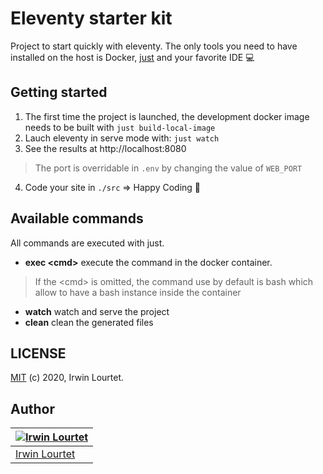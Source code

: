 # Eleventy starter kit

Project to start quickly with eleventy. The only tools you need to have installed
on the host is Docker, [just](https://github.com/casey/just) and your favorite IDE :computer:

## Getting started

1. The first time the project is launched, the development docker image needs to be built with `just build-local-image`
2. Lauch eleventy in serve mode with: `just watch`
3. See the results at http://localhost:8080
> The port is overridable in `.env` by changing the value of `WEB_PORT`
4. Code your site in `./src` => Happy Coding :tada:

## Available commands

All commands are executed with just.

* **exec \<cmd\>** execute the command in the docker container.
> If the \<cmd\> is omitted, the command use by
default is bash which allow to have a bash instance inside the container
* **watch** watch and serve the project
* **clean** clean the generated files


## LICENSE

[MIT](https://github.com/ilourt/e11ty-starter/blob/master/LICENSE) (c) 2020, Irwin Lourtet.

## Author

| [![Irwin Lourtet](https://fr.gravatar.com/userimage/111772713/5a25fd0dd13eff4f50c08b7db868f6c6.jpg?s=64)](https://github.com/ilourt) |
|---|
| [Irwin Lourtet](https://github.com/ilourt) |
